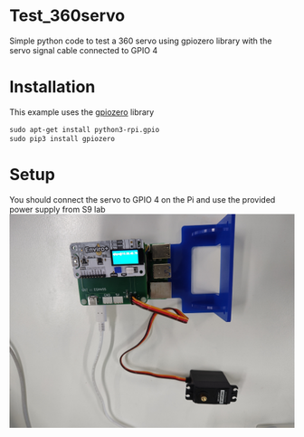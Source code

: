 # Test_360servo
Simple python code to test a 360 servo using gpiozero library with the servo signal cable connected to GPIO 4
# Installation
This example uses the [gpiozero](https://gpiozero.readthedocs.io/en/stable/api_output.html#servo) library
```
sudo apt-get install python3-rpi.gpio
sudo pip3 install gpiozero
```
# Setup
You should connect the servo to GPIO 4 on the Pi and use the provided power supply from S9 lab
![servo connection](https://github.com/fervanegas/Test_360servo/blob/main/img/servo_connection.jpg)

